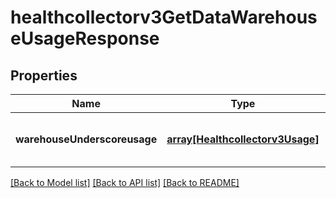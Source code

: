 # healthcollectorv3GetDataWarehouseUsageResponse

## Properties
Name | Type | Description | Notes
------------ | ------------- | ------------- | -------------
**warehouseUnderscoreusage** | [**array[Healthcollectorv3Usage]**](Healthcollectorv3Usage.md) | Warehouse data usage for the tenant | [optional] [default to null]

[[Back to Model list]](../README.md#documentation-for-models) [[Back to API list]](../README.md#documentation-for-api-endpoints) [[Back to README]](../README.md)


